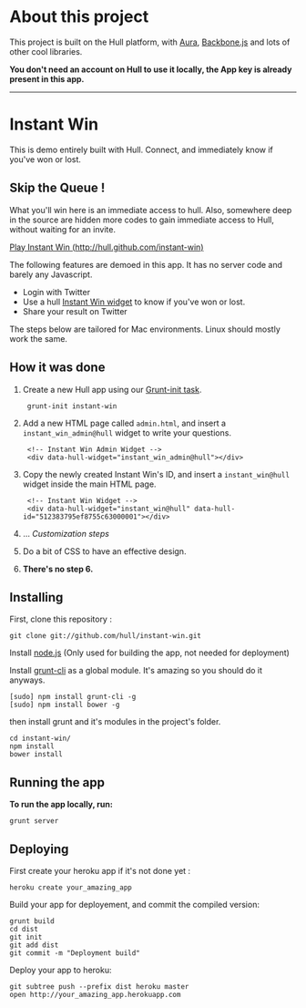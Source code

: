 # About this project

This project is built on the Hull platform, with [Aura](github.com/aurajs/aura), [Backbone.js](https://github.com/documentcloud/backbone) and lots of other cool libraries.

**You don't need an account on Hull to use it locally, the App key is already present in this app.**

-----------------------
# Instant Win

This is demo entirely built with Hull.
Connect, and immediately know if you've won or lost.

## Skip the Queue !

What you'll win here is an immediate access to hull.
Also, somewhere deep in the source are hidden more codes to gain immediate access to Hull, without waiting for an invite.

[Play Instant Win (http://hull.github.com/instant-win)](http://hull.github.com/instant-win)

The following features are demoed in this app.
It has no server code and barely any Javascript.

* Login with Twitter
* Use a hull [Instant Win widget](http://hull.io/docs/widgets/packaged_widgets/#hull-widget-instant_win) to know if you've won or lost.
* Share your result on Twitter

The steps below are tailored for Mac environments.
Linux should mostly work the same.

## How it was done

1. Create a new Hull app using our [Grunt-init task](https://github.com/hull/grunt-init-hull).

        grunt-init instant-win

2. Add a new HTML page called ``admin.html``, and insert a ``instant_win_admin@hull`` widget to write your questions.

        <!-- Instant Win Admin Widget -->
        <div data-hull-widget="instant_win_admin@hull"></div>

3. Copy the newly created Instant Win's ID, and insert a ``instant_win@hull`` widget inside the main HTML page.

        <!-- Instant Win Widget -->
        <div data-hull-widget="instant_win@hull" data-hull-id="512383795ef8755c63000001"></div>

4. … *Customization steps*

5. Do a bit of CSS to have an effective design.

6. **There's no step 6.**


## Installing

First, clone this repository :

    git clone git://github.com/hull/instant-win.git

Install [node.js](http://nodejs.org) (Only used for building the app, not needed for deployment)

Install [grunt-cli](https://github.com/gruntjs/grunt-cli) as a global module.
It's amazing so you should do it anyways.

    [sudo] npm install grunt-cli -g
    [sudo] npm install bower -g

then install grunt and it's modules in the project's folder.

    cd instant-win/
    npm install
    bower install

## Running the app

**To run the app locally, run:**

    grunt server

## Deploying

First create your heroku app if it's not done yet :

    heroku create your_amazing_app

Build your app for deployement, and commit the compiled version:

    grunt build
    cd dist
    git init
    git add dist
    git commit -m "Deployment build"

Deploy your app to heroku:

    git subtree push --prefix dist heroku master
    open http://your_amazing_app.herokuapp.com
